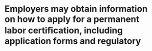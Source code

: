 # Employers may obtain information on how to apply for a permanent labor certiﬁcation, including application forms and regulatory
